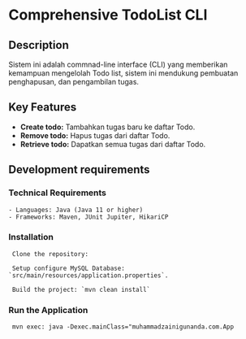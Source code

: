 # Comprehensive TodoList CLI

## Description
Sistem ini adalah commnad-line interface (CLI) yang memberikan kemampuan mengelolah Todo list, sistem ini mendukung pembuatan penghapusan, dan pengambilan tugas.

## Key Features
- **Create todo:** Tambahkan tugas baru ke daftar Todo.
- **Remove todo:** Hapus tugas dari daftar Todo.
- **Retrieve todo:** Dapatkan semua tugas dari daftar Todo.

## Development requirements

### Technical Requirements
    - Languages: Java (Java 11 or higher)
    - Frameworks: Maven, JUnit Jupiter, HikariCP

### Installation
     Clone the repository: 

     Setup configure MySQL Database: `src/main/resources/application.properties`.

     Build the project: `mvn clean install`

### Run the Application
     mvn exec: java -Dexec.mainClass="muhammadzainigunanda.com.App
